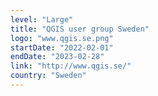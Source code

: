```yaml
---
level: "Large"
title: "QGIS user group Sweden"
logo: "www.qgis.se.png"
startDate: "2022-02-01"
endDate: "2023-02-28"
link: "http://www.qgis.se/"
country: "Sweden"
---
```

